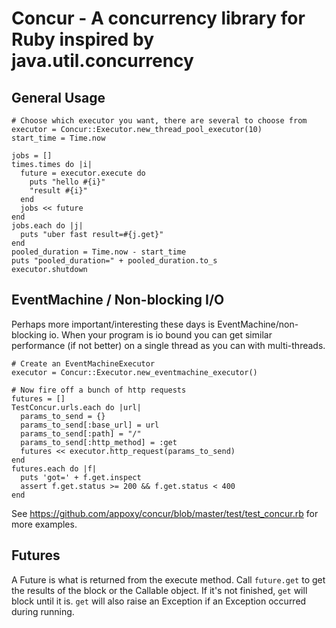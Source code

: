 # Concur - A concurrency library for Ruby inspired by java.util.concurrency

## General Usage

    # Choose which executor you want, there are several to choose from
    executor = Concur::Executor.new_thread_pool_executor(10)
    start_time = Time.now

    jobs = []
    times.times do |i|
      future = executor.execute do
        puts "hello #{i}"
        "result #{i}"
      end
      jobs << future
    end
    jobs.each do |j|
      puts "uber fast result=#{j.get}"
    end
    pooled_duration = Time.now - start_time
    puts "pooled_duration=" + pooled_duration.to_s
    executor.shutdown

## EventMachine / Non-blocking I/O

Perhaps more important/interesting these days is EventMachine/non-blocking io. When your program is io bound you can
get similar performance (if not better) on a single thread as you can with multi-threads.

    # Create an EventMachineExecutor
    executor = Concur::Executor.new_eventmachine_executor()

    # Now fire off a bunch of http requests
    futures = []
    TestConcur.urls.each do |url|
      params_to_send = {}
      params_to_send[:base_url] = url
      params_to_send[:path] = "/"
      params_to_send[:http_method] = :get
      futures << executor.http_request(params_to_send)
    end
    futures.each do |f|
      puts 'got=' + f.get.inspect
      assert f.get.status >= 200 && f.get.status < 400
    end


See https://github.com/appoxy/concur/blob/master/test/test_concur.rb for more examples.

## Futures

A Future is what is returned from the execute method. Call `future.get` to get the results of the block
or the Callable object. If it's not finished, `get` will block until it is. `get` will also raise an Exception
if an Exception occurred during running.

